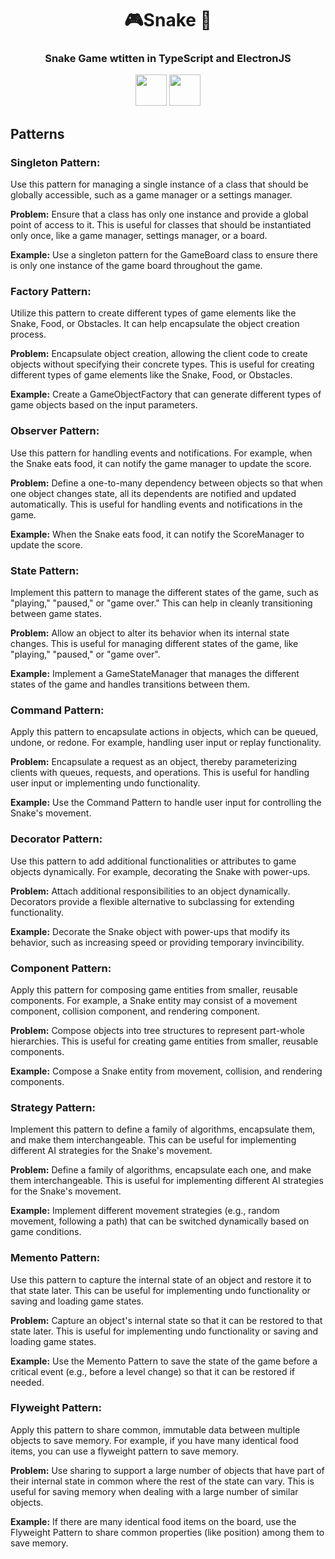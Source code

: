 <h1 align="center">🎮Snake 🐍</h1>

<h3 align="center">Snake Game wtitten in TypeScript and ElectronJS</h4>
<p align="center">
  <a href="https://www.typescriptlang.org/"><img width="50" src="https://w7.pngwing.com/pngs/915/519/png-transparent-typescript-hd-logo-thumbnail.png"/></a>     <a href="https://www.electronjs.org/"><img 
width="50" src="https://upload.wikimedia.org/wikipedia/commons/9/91/Electron_Software_Framework_Logo.svg" /></a>
</p>


## Patterns

### Singleton Pattern:
Use this pattern for managing a single instance of a class that should be globally accessible, such as a game manager or a settings manager.

**Problem:** Ensure that a class has only one instance and provide a global point of access to it. This is useful for classes that should be instantiated only once, like a game manager, settings manager, or a board.

**Example:** Use a singleton pattern for the GameBoard class to ensure there is only one instance of the game board throughout the game.


### Factory Pattern:
Utilize this pattern to create different types of game elements like the Snake, Food, or Obstacles. It can help encapsulate the object creation process.

**Problem:** Encapsulate object creation, allowing the client code to create objects without specifying their concrete types. This is useful for creating different types of game elements like the Snake, Food, or Obstacles.

**Example:** Create a GameObjectFactory that can generate different types of game objects based on the input parameters.


### Observer Pattern:
Use this pattern for handling events and notifications. For example, when the Snake eats food, it can notify the game manager to update the score.

**Problem:** Define a one-to-many dependency between objects so that when one object changes state, all its dependents are notified and updated automatically. This is useful for handling events and notifications in the game.

**Example:** When the Snake eats food, it can notify the ScoreManager to update the score.


### State Pattern:
Implement this pattern to manage the different states of the game, such as "playing," "paused," or "game over." This can help in cleanly transitioning between game states.

**Problem:** Allow an object to alter its behavior when its internal state changes. This is useful for managing different states of the game, like "playing," "paused," or "game over".

**Example:** Implement a GameStateManager that manages the different states of the game and handles transitions between them.

### Command Pattern:
Apply this pattern to encapsulate actions in objects, which can be queued, undone, or redone. For example, handling user input or replay functionality.

**Problem:** Encapsulate a request as an object, thereby parameterizing clients with queues, requests, and operations. This is useful for handling user input or implementing undo functionality.

**Example:** Use the Command Pattern to handle user input for controlling the Snake's movement.


### Decorator Pattern:
Use this pattern to add additional functionalities or attributes to game objects dynamically. For example, decorating the Snake with power-ups.

**Problem:** Attach additional responsibilities to an object dynamically. Decorators provide a flexible alternative to subclassing for extending functionality.

**Example:** Decorate the Snake object with power-ups that modify its behavior, such as increasing speed or providing temporary invincibility.


### Component Pattern:
Apply this pattern for composing game entities from smaller, reusable components. For example, a Snake entity may consist of a movement component, collision component, and rendering component.

**Problem:** Compose objects into tree structures to represent part-whole hierarchies. This is useful for creating game entities from smaller, reusable components.

**Example:** Compose a Snake entity from movement, collision, and rendering components.


### Strategy Pattern:
Implement this pattern to define a family of algorithms, encapsulate them, and make them interchangeable. This can be useful for implementing different AI strategies for the Snake's movement.

**Problem:** Define a family of algorithms, encapsulate each one, and make them interchangeable. This is useful for implementing different AI strategies for the Snake's movement.

**Example:** Implement different movement strategies (e.g., random movement, following a path) that can be switched dynamically based on game conditions.


### Memento Pattern:
Use this pattern to capture the internal state of an object and restore it to that state later. This can be useful for implementing undo functionality or saving and loading game states.

**Problem:** Capture an object's internal state so that it can be restored to that state later. This is useful for implementing undo functionality or saving and loading game states.

**Example:** Use the Memento Pattern to save the state of the game before a critical event (e.g., before a level change) so that it can be restored if needed.


### Flyweight Pattern:
Apply this pattern to share common, immutable data between multiple objects to save memory. For example, if you have many identical food items, you can use a flyweight pattern to save memory.

**Problem:** Use sharing to support a large number of objects that have part of their internal state in common where the rest of the state can vary. This is useful for saving memory when dealing with a large number of similar objects.

**Example:** If there are many identical food items on the board, use the Flyweight Pattern to share common properties (like position) among them to save memory.

